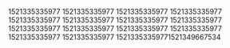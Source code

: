 1521335335977
1521335335977
1521335335977
1521335335977
1521335335977
1521335335977
1521335335977
1521335335977
1521335335977
1521335335977
1521335335977
1521335335977
1521335335977
1521335335977
15213353359771521349667534